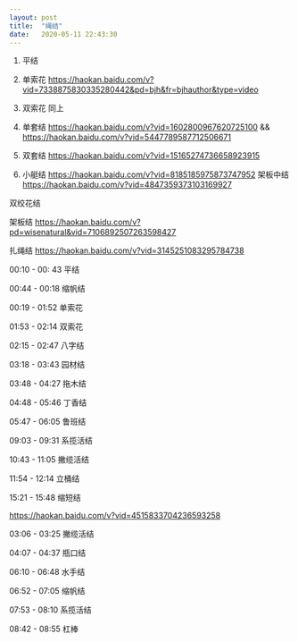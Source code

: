 ```yaml
---
layout: post
title:  "绳结"
date:   2020-05-11 22:43:30
---
```


1. 平结

2. 单索花              https://haokan.baidu.com/v?vid=7338875830335280442&pd=bjh&fr=bjhauthor&type=video

3. 双索花            同上

4. 单套结     https://haokan.baidu.com/v?vid=1602800967620725100 && https://haokan.baidu.com/v?vid=5447789587712506671

5. 双套结     https://haokan.baidu.com/v?vid=15165274736658923915

6. 小艇结    https://haokan.baidu.com/v?vid=8185185975873747952
架板中结  https://haokan.baidu.com/v?vid=4847359373103169927

双绞花结

架板结    https://haokan.baidu.com/v?pd=wisenatural&vid=7106892507263598427

扎绳结
https://haokan.baidu.com/v?vid=3145251083295784738

00:10 - 00: 43 平结

00:44 - 00:18 缩帆结

00:19 - 01:52 单索花

01:53 - 02:14 双索花

02:15 - 02:47 八字结

03:18 - 03:43 园材结

03:48 - 04:27 拖木结

04:48 - 05:46 丁香结

05:47 - 06:05 鲁班结

09:03 - 09:31 系揽活结

10:43 - 11:05 撇缆活结

11:54 - 12:14 立桶结

15:21 - 15:48 缩短结




https://haokan.baidu.com/v?vid=4515833704236593258



03:06 - 03:25 	撇缆活结

04:07 - 04:37 瓶口结

06:10 - 06:48 水手结

06:52 - 07:05 缩帆结

07:53 - 08:10 系揽活结

08:42 - 08:55 杠棒

